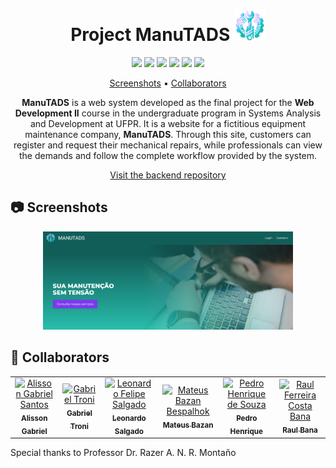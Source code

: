 <h1 align="center" style="font-weight: bold;">
  Project ManuTADS
  <img src="src/assets/images/logo.svg" width="50">
</h1>

<div align="center">
  <img src="https://img.shields.io/badge/Angular-red?style=for-the-badge&logo=angular">
  <img src="https://img.shields.io/badge/typescript-b3d9ff?style=for-the-badge&logo=typescript">
  <img src="https://img.shields.io/badge/Spring-ccffcc?style=for-the-badge&logo=spring">
  <img src="https://img.shields.io/badge/Java-ff944d?style=for-the-badge&logo=coffeescript">
  <img src="https://img.shields.io/badge/Postman-ffffff?style=for-the-badge&logo=postman">
  <img src="https://img.shields.io/badge/PostgreSQL-b3d9ff?style=for-the-badge&logo=postgresql">
</div>

<p align="center">
 <a href="#screenshots">Screenshots</a> • 
  <a href="#collaborators">Collaborators</a>
</p>

<p align="center">
<b>ManuTADS</b> is a web system developed as the final project for the <b>Web Development II</b> course in the undergraduate program in Systems Analysis and Development at UFPR. It is a website for a fictitious equipment maintenance company, <b>ManuTADS</b>. Through this site, customers can register and request their mechanical repairs, while professionals can view the demands and follow the complete workflow provided by the system.
</p>

<p align="center">
     <a href="https://github.com/Salgado2004/SRV-WEB2-UFPR-Trabalho-Final">Visit the backend repository</a>
</p>

<h2 id="screenshots">📷 Screenshots</h2>

<p align="center">
    <img src="src/assets/images/landingPage.png" alt="Website Landing Page" width="400px">
</p>

<h2 id="collaborators">🤝 Collaborators</h2>
<table>
  <tr>
    <td align="center">
      <a href="https://github.com/AlissonGSantos">
        <img src="https://avatars.githubusercontent.com/u/180354000?v=4" width="100px;" alt="Alisson Gabriel Santos"/><br>
        <sub>
          <b>Alisson Gabriel</b>
        </sub>
      </a>
    </td>
    <td align="center">
      <a href="https://github.com/Gabriel-Troni">
        <img src="https://avatars.githubusercontent.com/u/104802740?s=96&v=4" width="100px;" alt="Gabriel Troni"/><br>
        <sub>
          <b>Gabriel Troni</b>
        </sub>
      </a>
    </td>
    <td align="center">
      <a href="https://github.com/Salgado2004">
        <img src="https://avatars.githubusercontent.com/u/53799801?v=4" width="100px;" alt="Leonardo Felipe Salgado"/><br>
        <sub>
          <b>Leonardo Salgado</b>
        </sub>
      </a>
    </td>
    <td align="center">
      <a href="https://github.com/matbaaz">
        <img src="https://avatars.githubusercontent.com/u/28157917?v=4" width="100px;" alt="Mateus Bazan Bespalhok"/><br>
        <sub>
          <b>Mateus Bazan</b>
        </sub>
      </a>
    </td>
    <td align="center">
      <a href="https://github.com/Pedro-H108">
        <img src="https://avatars.githubusercontent.com/u/124636773?v=4" width="100px;" alt="Pedro Henrique de Souza"/><br>
        <sub>
          <b>Pedro Henrique</b>
        </sub>
      </a>
    </td>
    <td align="center">
      <a href="https://github.com/raulbana">
        <img src="https://avatars.githubusercontent.com/u/99099003?v=4" width="100px;" alt="Raul Ferreira Costa Bana"/><br>
        <sub>
          <b>Raul Bana</b>
        </sub>
      </a>
    </td>
  </tr>
</table>

Special thanks to Professor Dr. Razer A. N. R. Montaño